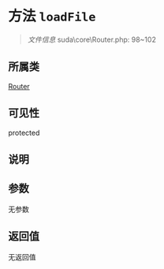 # 方法 `loadFile`

> *文件信息* suda\core\Router.php: 98~102

## 所属类 

[Router](../Router.md)

## 可见性

protected

## 说明



## 参数


无参数


## 返回值

无返回值
